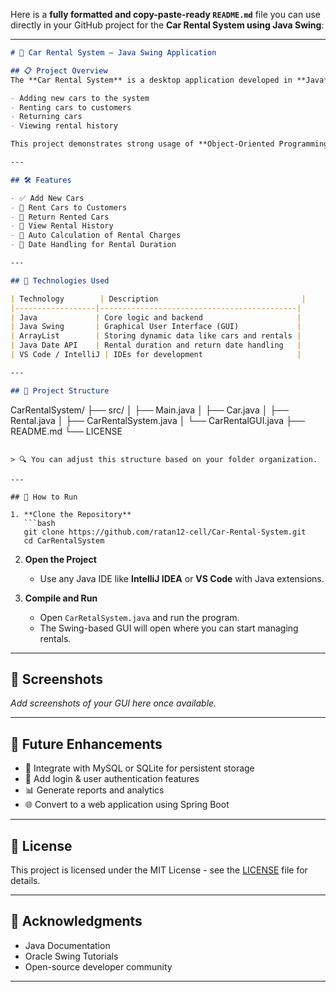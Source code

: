 Here is a **fully formatted and copy-paste-ready `README.md`** file you can use directly in your GitHub project for the **Car Rental System using Java Swing**:

---

```markdown
# 🚗 Car Rental System – Java Swing Application

## 📋 Project Overview
The **Car Rental System** is a desktop application developed in **Java** using **Swing** for the Graphical User Interface (GUI). It helps manage basic car rental operations such as:

- Adding new cars to the system
- Renting cars to customers
- Returning cars
- Viewing rental history

This project demonstrates strong usage of **Object-Oriented Programming (OOP)** concepts, event-driven design, and GUI development in Java.

---

## 🛠️ Features

- ✅ Add New Cars
- 🚗 Rent Cars to Customers
- 🔁 Return Rented Cars
- 📜 View Rental History
- 🧮 Auto Calculation of Rental Charges
- 📅 Date Handling for Rental Duration

---

## 📌 Technologies Used

| Technology        | Description                                |
|------------------|--------------------------------------------|
| Java             | Core logic and backend                     |
| Java Swing       | Graphical User Interface (GUI)             |
| ArrayList        | Storing dynamic data like cars and rentals |
| Java Date API    | Rental duration and return date handling   |
| VS Code / IntelliJ | IDEs for development                     |

---

## 🧱 Project Structure

```

CarRentalSystem/
├── src/
│   ├── Main.java
│   ├── Car.java
│   ├── Rental.java
│   ├── CarRentalSystem.java
│   └── CarRentalGUI.java
├── README.md
└── LICENSE

````

> 🔍 You can adjust this structure based on your folder organization.

---

## 🚀 How to Run

1. **Clone the Repository**
   ```bash
   git clone https://github.com/ratan12-cell/Car-Rental-System.git
   cd CarRentalSystem
````

2. **Open the Project**

   * Use any Java IDE like **IntelliJ IDEA** or **VS Code** with Java extensions.

3. **Compile and Run**

   * Open `CarRetalSystem.java` and run the program.
   * The Swing-based GUI will open where you can start managing rentals.

---

## 📸 Screenshots

*Add screenshots of your GUI here once available.*

---

## 🌱 Future Enhancements

* 💾 Integrate with MySQL or SQLite for persistent storage
* 🔐 Add login & user authentication features
* 📊 Generate reports and analytics
* 🌐 Convert to a web application using Spring Boot

---

## 📄 License

This project is licensed under the MIT License - see the [LICENSE](LICENSE) file for details.

---

## 🤝 Acknowledgments

* Java Documentation
* Oracle Swing Tutorials
* Open-source developer community

---

```
